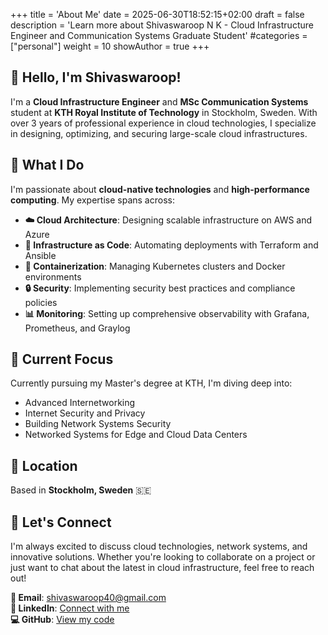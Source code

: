 +++
title = 'About Me'
date = 2025-06-30T18:52:15+02:00
draft = false
description = 'Learn more about Shivaswaroop N K - Cloud Infrastructure Engineer and Communication Systems Graduate Student'
#categories = ["personal"]
weight = 10
showAuthor = true
+++

## 👋 Hello, I'm Shivaswaroop!

I'm a **Cloud Infrastructure Engineer** and **MSc Communication Systems** student at **KTH Royal Institute of Technology** in Stockholm, Sweden. With over 3 years of professional experience in cloud technologies, I specialize in designing, optimizing, and securing large-scale cloud infrastructures.

## 🚀 What I Do

I'm passionate about **cloud-native technologies** and **high-performance computing**. My expertise spans across:

- **☁️ Cloud Architecture**: Designing scalable infrastructure on AWS and Azure
- **🔧 Infrastructure as Code**: Automating deployments with Terraform and Ansible
- **🐳 Containerization**: Managing Kubernetes clusters and Docker environments
- **🔒 Security**: Implementing security best practices and compliance policies
- **📊 Monitoring**: Setting up comprehensive observability with Grafana, Prometheus, and Graylog

## 🎯 Current Focus

Currently pursuing my Master's degree at KTH, I'm diving deep into:
- Advanced Internetworking
- Internet Security and Privacy
- Building Network Systems Security
- Networked Systems for Edge and Cloud Data Centers

## 📍 Location

Based in **Stockholm, Sweden** 🇸🇪

## 🤝 Let's Connect

I'm always excited to discuss cloud technologies, network systems, and innovative solutions. Whether you're looking to collaborate on a project or just want to chat about the latest in cloud infrastructure, feel free to reach out!

**📧 Email**: [shivaswaroop40@gmail.com](mailto:shivaswaroop40@gmail.com)  
**💼 LinkedIn**: [Connect with me](https://linkedin.com/in/shivaswaroop-nittoor-krishnamurthy-67551a14b)  
**💻 GitHub**: [View my code](https://github.com/shivaswaroop40)  
